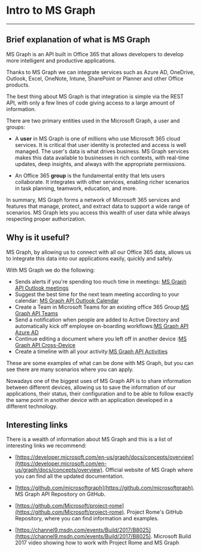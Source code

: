 # Intro to MS Graph
----------

## Brief explanation of what is MS Graph

MS Graph is an API built in Office 365 that allows developers to develop more intelligent and productive applications.

Thanks to MS Graph we can integrate services such as Azure AD, OneDrive, Outlook, Excel, OneNote, Intune, SharePoint or Planner and other Office products.
  
The best thing about MS Graph is that integration is simple via the REST API, with only a few lines of code giving access to a large amount of information.  

There are two primary entities used in the Microsoft Graph, a user and groups:

- A **user** in MS Graph is one of millions who use Microsoft 365 cloud services. It is critical that user identity is protected and access is well managed. The user's data is what drives business. MS Graph services makes this data available to businesses in rich contexts, with real-time updates, deep insights, and always with the appropriate permissions.

- An Office 365 **group** is the fundamental entity that lets users collaborate. It integrates with other services, enabling richer scenarios in task planning, teamwork, education, and more.

In summary, MS Graph forms a network of Microsoft 365 services and features that manage, protect, and extract data to support a wide range of scenarios. MS Graph lets you access this wealth of user data while always respecting proper authorization.


## Why is it useful?

MS Graph, by allowing us to connect with all our Office 365 data, allows us to integrate this data into our applications easily, quickly and safely.

With MS Graph we do the following:

 - Sends alerts if you're spending too much time in meetings: [MS Graph API Outlook meetings](https://developer.microsoft.com/en-us/graph/docs/concepts/findmeetingtimes_example)
 - Suggest the best time for the next team meeting according to your calendar: [MS Graph API Outlook Calendar](https://developer.microsoft.com/en-us/graph/docs/concepts/outlook-schedule-recurring-events)
 - Create a Team in Microsoft Teams for an existing office 365 Group:[MS Graph API Teams](https://developer.microsoft.com/en-us/graph/docs/api-reference/beta/resources/group)
 - Send a notification when people are added to Active Directory and automatically kick off employee on-boarding workflows:[MS Graph API Azure AD](https://docs.microsoft.com/en-US/azure/active-directory/develop/active-directory-graph-api)
 - Continue editing a document where you left off in another device :[MS Graph API Cross-Device](https://developer.microsoft.com/en-us/graph/docs/concepts/cross-device-app-configuration)
 - Create a timeline with all your activity:[MS Graph API Activities](https://developer.microsoft.com/en-us/graph/docs/concepts/activity-feed-concept-overview)
   
These are some examples of what can be done with MS Graph, but you can see there are many scenarios where you can apply.

Nowadays one of the biggest uses of MS Graph API is to share information between different devices, allowing us to save the information of our applications, their status, their configuration and to be able to follow exactly the same point in another device with an application developed in a different technology.

## Interesting links

There is a wealth of information about MS Graph and this is a list of interesting links we recommend:

- [https://developer.microsoft.com/en-us/graph/docs/concepts/overview](https://developer.microsoft.com/en-us/graph/docs/concepts/overview). Official website of MS Graph where you can find all the updated documentation.

- [https://github.com/microsoftgraph](https://github.com/microsoftgraph). MS Graph API Repository on GitHub. 

- [https://github.com/Microsoft/project-rome](https://github.com/Microsoft/project-rome). Project Rome's GitHub Repository, where you can find information and examples.

- [https://channel9.msdn.com/events/Build/2017/B8025](https://channel9.msdn.com/events/Build/2017/B8025). Microsoft Build 2017 video showing how to work with Project Rome and MS Graph